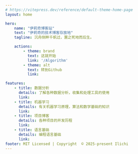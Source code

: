 ```yaml
---
# https://vitepress.dev/reference/default-theme-home-page
layout: home

hero:
    name: "伊莉奇博客站"
    text: "伊莉奇的技术博客存放地"
    tagline: 沉舟侧畔千帆过，置之死地而后生。  

    actions:
        - theme: brand
          text: 这就开始
          link: '/Algorithm'
        - theme: alt
          text: 转到Github
          link: 

features:
    - title: 数据分析
      details: 了解各种数据分析，收集和处理工具的使用
      link: 
    - title: 机器学习
      details: 有关机器学习原理，算法和数学基础的知识
      link: 
    - title: 项目博客
      details: 各种项目的开发历程
      link: 
    - title: 语言基础
      details: 编程语言基础
      link: 
footer: MIT Licensed | Copyright  © 2025-present Ilichi
---
```


<style>
:root {
  --vp-home-hero-name-color: transparent;
  --vp-home-hero-name-background: -webkit-linear-gradient(120deg, #bd34fe 30%, #41d1ff);

  --vp-home-hero-image-background-image: linear-gradient(-45deg, #bd34fe 50%, #47caff 50%);
  --vp-home-hero-image-filter: blur(44px);
}

@media (min-width: 640px) {
  :root {
    --vp-home-hero-image-filter: blur(56px);
  }
}

@media (min-width: 960px) {
  :root {
    --vp-home-hero-image-filter: blur(68px);
  }
}
</style>